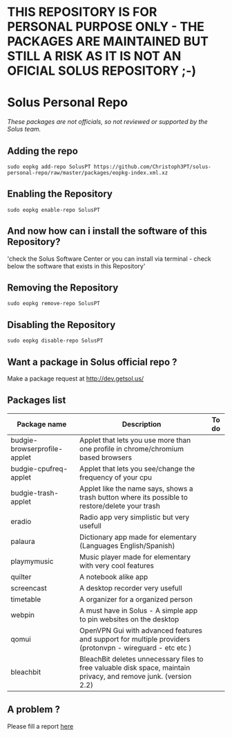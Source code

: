 # THIS REPOSITORY IS FOR PERSONAL PURPOSE ONLY - THE PACKAGES ARE MAINTAINED BUT STILL A RISK AS IT IS NOT AN OFICIAL SOLUS REPOSITORY ;-)


Solus Personal Repo
====================

*These packages are not officials, so not reviewed or supported by the Solus team.*

## Adding the repo

`sudo eopkg add-repo SolusPT https://github.com/Christoph3PT/solus-personal-repo/raw/master/packages/eopkg-index.xml.xz`
 
## Enabling the Repository

`sudo eopkg enable-repo SolusPT`

## And now how can i install the software of this Repository?

'check the Solus Software Center or you can install via terminal - check below the software that exists in this Repository'

## Removing the Repository

`sudo eopkg remove-repo SolusPT`

## Disabling the Repository

`sudo eopkg disable-repo SolusPT`

## Want a package in Solus official repo ?

Make a package request at <http://dev.getsol.us/>


## Packages list


| Package name| Description | To do
| --- | --- | ---
| budgie-browserprofile-applet | Applet that lets you use more than one profile in chrome/chromium based browsers |  
| budgie-cpufreq-applet | Applet that lets you see/change the frequency of your cpu                        | 
| budgie-trash-applet   | Applet like the name says, shows a trash button where its possible to restore/delete your trash | 
| eradio | Radio app very simplistic but very usefull |
| palaura | Dictionary app made for elementary (Languages English/Spanish) |
| playmymusic | Music player made for elementary with very cool features |
| quilter | A notebook alike app |
| screencast | A desktop recorder very usefull |
| timetable | A organizer for a organized person |
| webpin | A must have in Solus - A simple app to pin websites on the desktop |
| qomui  | OpenVPN Gui with advanced features and support for multiple providers (protonvpn - wireguard - etc etc ) |
| bleachbit | BleachBit deletes unnecessary files to free valuable disk space, maintain privacy, and remove junk. (version 2.2) |



## A problem ?

Please fill a report [here](https://github.com/Christoph3PT/solus-personal-repo/issues)
